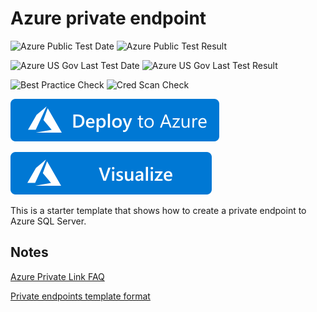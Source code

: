# Azure private endpoint

![Azure Public Test Date](https://azurequickstartsservice.blob.core.windows.net/badges/101-privatelink-endpoint-sql/PublicLastTestDate.svg)
![Azure Public Test Result](https://azurequickstartsservice.blob.core.windows.net/badges/101-privatelink-endpoint-sql/PublicDeployment.svg)

![Azure US Gov Last Test Date](https://azurequickstartsservice.blob.core.windows.net/badges/101-privatelink-endpoint-sql/FairfaxLastTestDate.svg)
![Azure US Gov Last Test Result](https://azurequickstartsservice.blob.core.windows.net/badges/101-privatelink-endpoint-sql/FairfaxDeployment.svg)

![Best Practice Check](https://azurequickstartsservice.blob.core.windows.net/badges/101-privatelink-endpoint-sql/BestPracticeResult.svg)
![Cred Scan Check](https://azurequickstartsservice.blob.core.windows.net/badges/101-privatelink-endpoint-sql/CredScanResult.svg)

[![Deploy To Azure](https://raw.githubusercontent.com/Azure/azure-quickstart-templates/master/1-CONTRIBUTION-GUIDE/images/deploytoazure.svg?sanitize=true)](https://portal.azure.com/#create/Microsoft.Template/uri/https%3A%2F%2Fraw.githubusercontent.com%2FAzure%2Fazure-quickstart-templates%2Fmaster%2F101-privatelink-endpoint-sql%2Fazuredeploy.json)

[![Visualize](https://raw.githubusercontent.com/Azure/azure-quickstart-templates/master/1-CONTRIBUTION-GUIDE/images/visualizebutton.svg?sanitize=true)](http://armviz.io/#/?load=https%3A%2F%2Fraw.githubusercontent.com%2FAzure%2Fazure-quickstart-templates%2Fmaster%2F101-privatelink-endpoint-sql%2Fazuredeploy.json)    

This is a starter template that shows how to create a private endpoint to Azure SQL Server.  

## Notes

[Azure Private Link FAQ](https://docs.microsoft.com/en-us/azure/private-link/private-link-faq)

[Private endpoints template format](https://docs.microsoft.com/en-us/azure/templates/microsoft.network/2020-04-01/privateendpoints)
